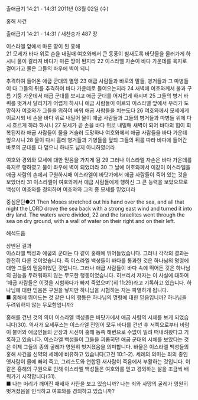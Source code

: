 출애굽기 14:21 - 14:31 
2011년 03월 02일 (수)

홍해 사건



출애굽기 14:21 - 14:31 / 새찬송가 487 장


이스라엘 앞에서 마른 땅이 된 홍해  
21 모세가 바다 위로 손을 내밀매 여호와께서 큰 동풍이 밤새도록 바닷물을 물러가게 하시니 물이 갈라져 바다가 마른 땅이 된지라 22 이스라엘 자손이 바다 가운데를 육지로 걸어가고 물은 그들의 좌우에 벽이 되니 

추격하여 들어온 애굽 군대의 멸망 
23 애굽 사람들과 바로의 말들, 병거들과 그 마병들이 다 그들의 뒤를 추격하여 바다 가운데로 들어오는지라 24 새벽에 여호와께서 불과 구름 기둥 가운데서 애굽 군대를 보시고 애굽 군대를 어지럽게 하시며 25 그들의 병거 바퀴를 벗겨서 달리기가 어렵게 하시니 애굽 사람들이 이르되 이스라엘 앞에서 우리가 도망하자 여호와가 그들을 위하여 싸워 애굽 사람들을 치는도다 26 여호와께서 모세에게 이르시되 네 손을 바다 위로 내밀어 물이 애굽 사람들과 그들의 병거들과 마병들 위에 다시 흐르게 하라 하시니 27 모세가 곧 손을 바다 위로 내밀매 새벽이 되어 바다의 힘이 회복된지라 애굽 사람들이 물을 거슬러 도망하나 여호와께서 애굽 사람들을 바다 가운데 엎으시니 28 물이 다시 흘러 병거들과 기병들을 덮되 그들의 뒤를 따라 바다에 들어간 바로의 군대를 다 덮으니 하나도 남지 아니하였더라 

여호와 경외와 모세에 대한 믿음을 가지게 됨 
29 그러나 이스라엘 자손은 바다 가운데를 육지로 행하였고 물이 좌우에 벽이 되었더라 30 그 날에 여호와께서 이같이 이스라엘을 애굽 사람의 손에서 구원하시매 이스라엘이 바닷가에서 애굽 사람들이 죽어 있는 것을 보았더라 31 이스라엘이 여호와께서 애굽 사람들에게 행하신 그 큰 능력을 보았으므로 백성이 여호와를 경외하며 여호와와 그의 종 모세를 믿었더라  

중심문단●21 Then Moses stretched out his hand over the sea, and all that night the LORD drove the sea back with a strong east wind and turned it into dry land. The waters were divided, 22 and the Israelites went through the sea on dry ground, with a wall of water on their right and on their left.

해석도움





상반된 결과  
이스라엘 백성과 애굽의 군대는 다 같이 홍해에 뛰어들었습니다. 그러나 각각의 결과는 완전히 다른 것이었습니다. 즉 이스라엘 백성들이 바다를 통과한 것은 하나님의 명령에 대한 그들의 믿음이었던 것입니다. 그러나 애굽 사람들이 바다 속에 뛰어든 것은 하나님의 권능을 두려워하지 않는 무모한 행동이었습니다. 히브리서 저자는 이 사실에 대하여 ‘애굽 사람들은 이것을 시험하다가 빠져 죽었으며’(히 11:29)라고 기록하고 있습니다. 하나님에 대한 믿음은 구원을 낳지만 하나님을 시험하는 자는 파멸하게 됩니다.  
■ 홍해에 뛰어드는 것 같은 나의 행동은 하나님의 명령에 대한 믿음입니까? 하나님을 두려워하지 않는 무모함입니까?   

홍해를 건넌 것의 의미 
이스라엘 백성들은 바닷가에서 애굽 사람의 시체를 보게 되었습니다(30). 역사가 요세푸스는 이스라엘 진영이 모두 바다를 건넌 후 서쪽으로부터 바람이 불어와 애굽인들의 군장과 시신이 홍해 동쪽 해변으로 수없이 밀려 떠내려왔다고 기록하고 있습니다. 이스라엘 백성들이 그들을 괴롭히던 애굽 군대의 시체를 보았다는 것은 이제 그들의 종의 굴레가 영원히 벗겨졌음을 의미합니다. 바울은 이스라엘 백성들의 홍해 사건을 신약의 세례에 비유하고 있습니다(고전 10:1-2). 세례의 의미는 죄의 종인 옛사람이 물에 빠져 죽고, 그리스도와 연합된 새사람이 죽음에서 부활하는 것입니다. 이 같은 홍해의 구원으로 인해 이스라엘 백성들은 여호와를 믿고 경외하는 삶을 조금씩 배워가기 시작합니다(31).  
■ 나는 머리가 깨어진 패배자 사탄을 보고 있습니까? 나는 죄와 사망의 굴레가 영원히 벗겨졌음을 인식하고 여호와를 경외하고 있습니까?